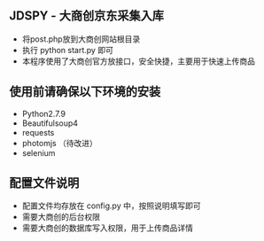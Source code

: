 ## JDSPY - 大商创京东采集入库

- 将post.php放到大商创网站根目录
- 执行 python start.py 即可
- 本程序使用了大商创官方放接口，安全快捷，主要用于快速上传商品

## 使用前请确保以下环境的安装

- Python2.7.9
- Beautifulsoup4
- requests
- photomjs  （待改进）
- selenium

## 配置文件说明

- 配置文件均存放在 config.py 中，按照说明填写即可
- 需要大商创的后台权限
- 需要大商创的数据库写入权限，用于上传商品详情

